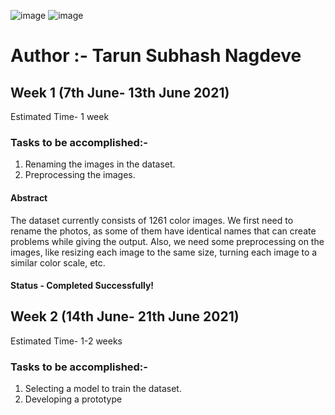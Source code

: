 
![image](https://user-images.githubusercontent.com/66901757/119221827-e3294100-bb0e-11eb-8595-749a1dd9c932.png) 
![image](https://user-images.githubusercontent.com/66901757/119222398-d528ef80-bb11-11eb-836a-30dd3ee3ec64.png)
# Author :- Tarun Subhash Nagdeve


## Week 1 (7th June- 13th June 2021)
   Estimated Time- 1 week  <br />
### Tasks to be accomplished:-
 1. Renaming the images in the dataset. <br />
 2. Preprocessing the images. <br />
#### Abstract
The dataset currently consists of 1261 color images. We first need to rename the photos, as some of them have identical names that can create problems while giving the output. Also, we need some preprocessing on the images, like resizing each image to the same size, turning each image to a similar color scale, etc.
#### Status - Completed Successfully!

## Week 2 (14th June- 21th June 2021)
   Estimated Time- 1-2 weeks  <br />
### Tasks to be accomplished:-
  1. Selecting a model to train the dataset.
  2. Developing a prototype
 
   


         
